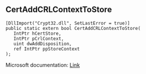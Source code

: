 ## CertAddCRLContextToStore

```
[DllImport("Crypt32.dll", SetLastError = true)]
public static extern bool CertAddCRLContextToStore(
   IntPtr hCertStore,
   IntPtr pCrlContext,
   uint dwAddDisposition,
   ref IntPtr ppStoreContext
);
```

Microsoft documentation: [Link](https://docs.microsoft.com/en-us/windows/win32/api/wincrypt/nf-wincrypt-certaddcrlcontexttostore)

